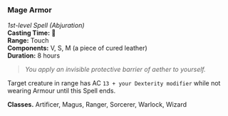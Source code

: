 ### Mage Armor  
*1st-level Spell (Abjuration)*  
**Casting Time:** 🔷  
**Range:** Touch  
**Components:** V, S, M (a piece of cured leather)  
**Duration:** 8 hours  

> *You apply an invisible protective barrier of aether to yourself.*

Target creature in range has AC `13 + your Dexterity modifier` while not wearing Armour until this Spell ends.

**Classes.** Artificer, Magus, Ranger, Sorcerer, Warlock, Wizard
